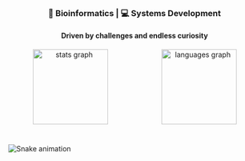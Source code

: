 <h3 align="center">
  🧬 Bioinformatics | 💻 Systems Development
</h3>

<h4 align="center">
  Driven by challenges and endless curiosity
</h4>


####
<div align="center" style="display: flex; flex-wrap: wrap; justify-content: center; gap: 10px;">
  <img src="https://github-readme-stats.vercel.app/api?username=alessandragr&hide_title=false&hide_rank=false&show_icons=true&include_all_commits=true&count_private=true&disable_animations=false&theme=dracula&locale=en&hide_border=false" height="150" alt="stats graph" style="flex: 1 1 45%; max-width: 100%;" />
  <img src="https://github-readme-stats.vercel.app/api/top-langs?username=alessandragr&locale=en&hide_title=false&layout=compact&card_width=320&langs_count=5&theme=dracula&hide_border=false" height="150" alt="languages graph" style="flex: 1 1 45%; max-width: 100%;" />
</div>


####

###

<br clear="both">

<img src="https://raw.githubusercontent.com/alessandragr/alessandragr/output/snake.svg" alt="Snake animation" />

###
